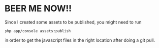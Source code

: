 BEER ME NOW!!
=============

Since I created some assets to be published, you might need to run

    php app/console assets:publish

in order to get the javascript files in the right location after doing a git pull.